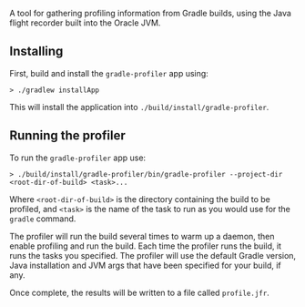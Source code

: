 A tool for gathering profiling information from Gradle builds, using the Java flight recorder built into the Oracle JVM.

## Installing

First, build and install the `gradle-profiler` app using:

    > ./gradlew installApp
 
This will install the application into `./build/install/gradle-profiler`.

## Running the profiler

To run the `gradle-profiler` app use:

    > ./build/install/gradle-profiler/bin/gradle-profiler --project-dir <root-dir-of-build> <task>...
    
Where `<root-dir-of-build>` is the directory containing the build to be profiled, and `<task>` is the name of the task to run
as you would use for the `gradle` command.

The profiler will run the build several times to warm up a daemon, then enable profiling and run the build.
Each time the profiler runs the build, it runs the tasks you specified. The profiler will use the default
Gradle version, Java installation and JVM args that have been specified for your build, if any.

Once complete, the results will be written to a file called `profile.jfr`.
